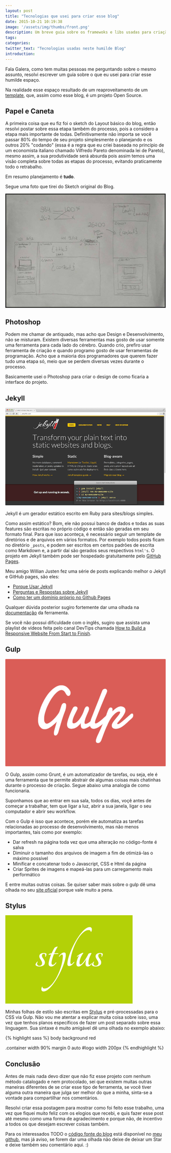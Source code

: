 ```yaml
---
layout: post
title: "Tecnologias que usei para criar esse blog"
date: 2015-10-21 10:19:38
image: '/assets/img/thumbs/front.png'
description: Um breve guia sobre os framewoks e libs usadas para criação do Blog
tags:
categories:
twitter_text: "Tecnologias usadas neste humilde Blog"
introduction:
---
```


Fala Galera, como tem muitas pessoas me perguntando sobre o mesmo assunto, resolvi escrever um guia sobre o que eu usei para criar esse humilde espaço.

Na realidade esse espaço resultado de um reaproveitamento de um [template](https://github.com/willianjusten/will-jekyll-template), que, assim como esse blog, é um projeto Open Source.

## Papel e Caneta

A primeira coisa que eu fiz foi o sketch do Layout básico do blog, então resolvi postar sobre essa etapa também do processo, pois a considero a etapa mais importante de todas. Definitivamente não importa se você passar 80% do tempo de seu projeto simplesmente o planejando e os outros 20% "codando" (essa é a regra que eu criei baseada no princípio de um economista italiano chamado Vilfredo Pareto denominada lei de Pareto), mesmo assim, a sua produtividade será absurda pois assim temos uma visão completa sobre todas as etapas do processo, evitando praticamente todo o retrabalho.

Em resumo planejamento é **tudo**.

Segue uma foto que tirei do Sketch original do Blog.

[![Sketch do blog](/assets/img/posts/tecnologias-que-usei-no-blog/sketch.jpg)](http://lucasmaiaesilva.com.br/assets/img/posts/tecnologias-que-usei-no-blog/sketch.jpg)

## Photoshop

Podem me chamar de antiquado, mas acho que Design e Desenvolvimento, não se misturam. Existem diversas ferramentas mas gosto de usar somente uma ferramenta para cada lado do cérebro. Quando crio, prefiro usar ferramenta de criação e quando programo gosto de usar ferramentas de programação. Acho que a maioria dos programadores que querem fazer tudo uma etapa só, meio que se perdem diversas vezes durante o processo.

Basicamente usei o Photoshop para criar o design de como ficaria a interface do projeto.


## Jekyll

![WebSite Jekyll](/assets/img/posts/tecnologias-que-usei-no-blog/jekyll-site.jpg)

Jekyll é um gerador estático escrito em Ruby para sites/blogs simples.

Como assim estático? Bom, ele não possui banco de dados e todas as suas features são escritas no próprio código e então são geradas em seu formato final. Para que isso aconteça, é necessário seguir um template de diretórios e de arquivos em vários formatos. Por exemplo todos posts ficam no diretório `_posts`, e podem ser escritos em certos padrões de escrita como Markdown e, a partir daí são gerados seus respectivos `html's`. O projeto em Jekyll também pode ser hospedado gratuitamente pelo [GitHub Pages](https://pages.github.com/). 

Meu amigo Willian Justen fez uma série de posts explicando melhor o Jekyll e GitHub pages, são eles:

* [Porque Usar Jekyll](http://willianjusten.com.br/por-que-usar-jekyll/)
* [Perguntas e Respostas sobre Jekyll](http://willianjusten.com.br/perguntas-e-respostas-jekyll/)
* [Como ter um domínio próprio no Github Pages](http://willianjusten.com.br/dominio-proprio-no-github-pages/)

Qualquer dúvida posterior sugiro fortemente dar uma olhada na [documentação](https://jekyllrb.com/docs/home/) da ferramenta.

Se você não possui dificuldade com o inglês, sugiro que assista uma playlist de vídeos feita pelo canal DevTips chamada [How to Build a Responsive Website From Start to Finish](https://www.youtube.com/watch?v=T6jKLsxbFg4&list=PLqGj3iMvMa4KQZUkRjfwMmTq_f1fbxerI).

## Gulp

![imagem gulp](/assets/img/posts/tecnologias-que-usei-no-blog/gulp-fit.png)

O Gulp, assim como Grunt, é um automatizador de tarefas, ou seja, ele é uma ferramenta que te permite abstrair de algumas coisas mais chatinhas durante o processo de criação. Segue abaixo uma analogia de como funcionaria.

Suponhamos que ao entrar em sua sala, todos os dias, voçê antes de começar a trabalhar, tem que ligar a luz, abrir a sua janela, ligar o seu computador e abrir seu workflow.

Com o Gulp é isso que acontece, porém ele automatiza as tarefas relacionadas ao processo de desenvolvimento, mas não menos importantes, tais como por exemplo:

* Dar refresh na página toda vez que uma alteração no código-fonte é salva
* Diminuir o tamanho dos arquivos de imagem a fim de otimizá-las o máximo possível
* Minificar e concatenar todo o Javascript, CSS e Html da página
* Criar Sprites de imagens e mapeá-las para um carregamento mais performático

E entre muitas outras coisas. Se quiser saber mais sobre o gulp dê uma olhada no seu [site oficial](http://gulpjs.com/) porque vale muito a pena.


## Stylus

![Logo Stylus](/assets/img/posts/tecnologias-que-usei-no-blog/stylus-thumb.png)

Minhas folhas de estilo são escritas em [Stylus](https://learnboost.github.io/stylus/) e pré-processadas para o CSS via Gulp. Não vou me atentar a explicar muita coisa sobre isso, uma vez que tenhos planos específicos de fazer um post separado sobre essa linguagem. Sua sintaxe é muito amigável dê uma olhada no exemplo abaixo:

{% highlight sass %}
body
	background red

.container
	width 90%
	margin 0 auto
	#logo
		width 200px
{% endhighlight %}

## Conclusão

Antes de mais nada devo dizer que não fiz esse projeto com nenhum método catalogado e nem protocolado, sei que existem muitas outras maneiras diferentes de se criar esse tipo de ferramenta, se você tiver alguma outra maneira que julga ser melhor do que a minha, sinta-se a vontade para compartilhar nos comentários.

Resolvi criar essa postagem para mostrar como foi feito esse trabalho, uma vez que fiquei muito feliz com os elogios que recebi, e quis fazer esse post até mesmo como uma forma de agradecimento e porque não, de incentivo a todos os que desejam escrever coisas também.

Para os interessados TODO o [código fonte do blog](https://github.com/lucasmaiaesilva/lucasmaiaesilva.github.io) está disponível no [meu github](https://github.com/lucasmaiaesilva), mas já aviso, se forem dar uma olhada não deixe de deixar um Star e deixe também seu comentário aqui. :)